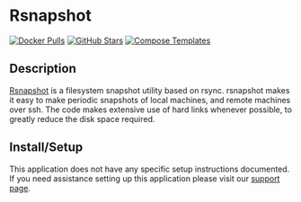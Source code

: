 # Rsnapshot

[![Docker Pulls](https://img.shields.io/docker/pulls/linuxserver/rsnapshot?style=flat-square&color=607D8B&label=docker%20pulls&logo=docker)](https://hub.docker.com/r/linuxserver/rsnapshot)
[![GitHub Stars](https://img.shields.io/github/stars/linuxserver/docker-rsnapshot?style=flat-square&color=607D8B&label=github%20stars&logo=github)](https://github.com/linuxserver/docker-rsnapshot)
[![Compose Templates](https://img.shields.io/static/v1?style=flat-square&color=607D8B&label=compose&message=templates)](https://github.com/jodfie/TrunkSTARTer/tree/master/compose/.apps/rsnapshot)

## Description

[Rsnapshot](http://www.rsnapshot.org/) is a filesystem snapshot utility based on
rsync. rsnapshot makes it easy to make periodic snapshots of local machines, and
remote machines over ssh. The code makes extensive use of hard links whenever
possible, to greatly reduce the disk space required.

## Install/Setup

This application does not have any specific setup instructions documented. If
you need assistance setting up this application please visit our
[support page](https://trunkstarter.com/basics/support/).
